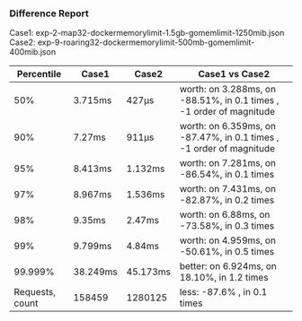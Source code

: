 ### Difference Report
Case1: exp-2-map32-dockermemorylimit-1.5gb-gomemlimit-1250mib.json
Case2: exp-9-roaring32-dockermemorylimit-500mb-gomemlimit-400mib.json

|Percentile|Case1|Case2|Case1 vs Case2|
|---|---|---|---|
|50%|3.715ms|427µs|worth: on 3.288ms, on -88.51%, in 0.1 times , -1 order of magnitude|
|90%|7.27ms|911µs|worth: on 6.359ms, on -87.47%, in 0.1 times , -1 order of magnitude|
|95%|8.413ms|1.132ms|worth: on 7.281ms, on -86.54%, in 0.1 times |
|97%|8.967ms|1.536ms|worth: on 7.431ms, on -82.87%, in 0.2 times |
|98%|9.35ms|2.47ms|worth: on 6.88ms, on -73.58%, in 0.3 times |
|99%|9.799ms|4.84ms|worth: on 4.959ms, on -50.61%, in 0.5 times |
|99.999%|38.249ms|45.173ms|better: on 6.924ms, on 18.10%, in 1.2 times |
|Requests, count|158459|1280125|less: -87.6% , in 0.1 times |
